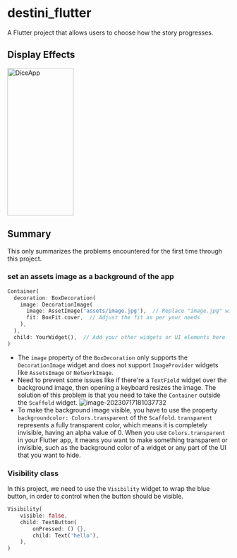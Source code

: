# destini_flutter

A Flutter project that allows users to choose how the story progresses.


## Display Effects

<img src="https://zheyu-notepic.oss-cn-beijing.aliyuncs.com/Upside/destini.gif" alt="DiceApp" width=150 height="334">

## Summary

This only summarizes the problems encountered for the first time through this project.
### set an assets image as a background of the app

```Dart
Container(
  decoration: BoxDecoration(
    image: DecorationImage(
      image: AssetImage('assets/image.jpg'),  // Replace "image.jpg" with the actual file name and extension of your image
      fit: BoxFit.cover,  // Adjust the fit as per your needs
    ),
  ),
  child: YourWidget(),  // Add your other widgets or UI elements here
)

```

- The `image` property of the `BoxDecoration` only supports the `DecorationImage` widget and does not support `ImageProvider` widgets like `AssetsImage` or `NetworkImage`.
- Need to prevent some issues like if there're a `TextField` widget over the background image, then opening a keyboard resizes the image. The solution of this problem is that you need to take the `Container` outside the `Scaffold` widget. ![image-20230717181037732](https://zheyu-notepic.oss-cn-beijing.aliyuncs.com/Upside/image-20230717181037732.png)
- To make the background image visible, you have to use the property `backgroundcolor: Colors.transparent` of the `Scaffold`. `transparent` represents a fully transparent color, which means it is completely invisible, having an alpha value of 0. When you use `Colors.transparent` in your Flutter app, it means you want to make something transparent or invisible, such as the background color of a widget or any part of the UI that you want to hide.


### Visibility class
In this project, we need to use the `Visibility` widget to wrap the blue button, in order to control when the button should be visible.

```Dart
Visibility(
	visible: false,
    child: TextButton(
        onPressed: () {},
        child: Text('hello'),
    ),
)
```




